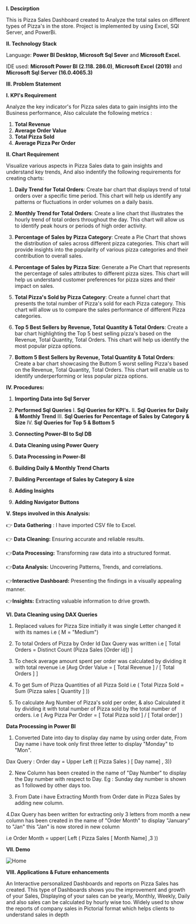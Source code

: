 **I. Descirption**

This is Pizza Sales Dashboard created to Analyze the total sales on different types of Pizza's in the store. 
Project is implemented by using Excel, SQl Server, and PowerBi.

**II. Technology Stack**

Language: **Power BI Desktop, Microsoft Sql Sever** and **Microsoft Excel.**

IDE used: **Microsoft Power BI** **(2.118. 286.0)**, **Microsoft Excel** **(2019)** and **Microsoft Sql Server** **(16.0.4065.3)**

**III. Problem Statement**

**I. KPI's Requirement**

Analyze the key indicator's for Pizza sales data to gain insights into the Business performance, Also calculate the following metrics :

1. **Total Revenue**
2. **Average Order Value**
3. **Total Pizza Sold**
4. **Average Pizza Per Order**

**II. Chart Requirement**

Visualize various aspects in Pizza Sales data to gain insights and understand key trends, And also indentify the following requirements for creating charts:

1. **Daily Trend for Total Orders**:  Create bar chart that displays trend of total orders over a specific time period. This chart will help us identify any patterns or fluctuations in order volumes on a daily basis.

2. **Monthly Trend for Total Orders**:  Create a line chart thst illustrates the hourly trend of total orders throughout the day. This chart will allow us to identify peak hours or periods of high order activity.

3. **Percentage of Sales by Pizza Category**:  Create a Pie Chart that shows the distribution of sales across different pizza categories. This chart will provide insights into the popularity of various pizza categories and their contribution to overall sales.

4. **Percentage of Sales by Pizza Size**: Generate a Pie Chart that represents the percentage of sales attributes to different pizza sizes. This chart will help us understand customer preferences for pizza sizes and their impact on sales.

5. **Total Pizza's Sold by Pizza Category**: Create a funnel chart that presents the total number of Pizza's sold for each Pizza category. This chart will allow us to compare the sales performance of different Pizza categories.

6. **Top 5 Best Sellers by Revenue, Total Quantity & Total Orders**:  Create a bar chart highlighting the Top 5 best selling pizza's based on the Revenue, Total Quantity, Total Orders. This chart will help us identify the most popular pizza options. 

7. **Bottom 5 Best Sellers by Revenue, Total Quantity & Total Orders**:  Create a bar chart showcasing the Buttom 5 worst selling Pizza's  based on the Revenue, Total Quantity, Total Orders. This chart will enable us to identify underperforming or less popular pizza options.

**IV. Procedures:** 

1. **Importing Data into Sql Server**

2. **Performed Sql Queries**
     I. **Sql Queries for KPI's.**
     II. **Sql Queries for Daily & Monthly Trend**
     III. **Sql Queries for Percentage of Sales by Category & Size**
     IV. **Sql Queries for Top 5 & Bottom 5**

3. **Connecting Power-BI to Sql DB**
4. **Data Cleaning using Power Query**
5. **Data Processing in Power-BI**
6. **Building Daily & Monthly Trend Charts**
7. **Building Percentage of Sales by Category & size**
8. **Adding Insights**
9. **Adding Navigator Buttons**



**V. Steps involved in this Analysis:**

👉 **Data Gathering** : I have imported CSV file to Excel.

👉 **Data Cleaning:** Ensuring accurate and reliable results.

👉**Data Processing:** Transforming raw data into a structured format.

👉**Data Analysis:** Uncovering Patterns, Trends, and correlations.

👉**Interactive Dashboard:** Presenting the findings in a visually appealing manner.

👉**Insights:** Extracting valuable information to drive growth.


**VI. Data Cleaning using DAX Queries**

1. Replaced values for Pizza Size initially it was single Letter changed it with its names i.e ( M = "Medium")

2. To total Orders of Pizza by Order Id Dax Query was written
i.e [ Total Orders = Distinct Count (Pizza Sales [Order id]) ]

3. To check average amount spent per order was calculated by dividing it with total revenue
i.e [Avg Order Value = [ Total Revenue ] / [ Total Orders ] ]

4. To get Sum of Pizza Quantities of all Pizza Sold
i.e ( Total Pizza Sold = Sum (Pizza sales [ Quantity ] ))

5. To calculate Avg Number of Pizza's sold per order, & also Calculated it by dividing it with total number of Pizza sold by the total number of orders.
i.e ( Avg Pizza Per Order = [ Total Pizza sold ] / [ Total order] )


**Data Processing in Power BI**

1. Converted Date into day to display day name by using order date, From Day name i have took only first three letter to display "Monday" to "Mon".

Dax Query : Order day = Upper Left (( Pizza Sales ) [ Day name] , 3))

2. New Column has been created in the name of "Day Number" to display the Day number with respect to Day.
   Eg : Sunday day number is shown as 1 followed by other days too.

3. From Date i have Extracting Month from Order date in Pizza Sales by adding new column.

4.Dax Query has been written for extracting only 3 letters from month a new column has been created in the name of "Order Month" to display "January" to "Jan" this "Jan" is now stored in new column

i.e Order Month = upper( Left ( Pizza Sales [ Month Name] ,3 )) 


**VII. Demo**

![Home ](https://github.com/imgopi41/Pizza-Sales-Dashboard/assets/99798157/9325abfb-ebfc-41a6-94a4-81ad8a6d682e)


**VIII. Applications & Future enhancements**

An Interactive personalized Dashboards and reports on Pizza Sales has created. This type of Dashboards shows you the improvement and growth of your Sales, Displaying of your sales can 
be yearly, Monthly, Weekly, Daily and also sales can be calculated by hourly wise too. Widely used to show the reports of company sales in Pictorial format which helps clients to 
understand sales in depth

